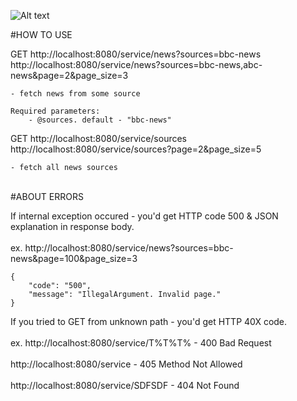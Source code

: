 ![Alt text](https://api.travis-ci.org/SaladkevichM/news-service.svg?branch=master)

#HOW TO USE

GET http://localhost:8080/service/news?sources=bbc-news<br/>   http://localhost:8080/service/news?sources=bbc-news,abc-news&page=2&page_size=3

	- fetch news from some source	
	
	Required parameters:
		- @sources. default - "bbc-news"	

GET http://localhost:8080/service/sources
    http://localhost:8080/service/sources?page=2&page_size=5

	- fetch all news sources

<br/>  	
#ABOUT ERRORS

If internal exception occured - you'd get HTTP code 500 & JSON explanation in response body.<br/>   
	ex. http://localhost:8080/service/news?sources=bbc-news&page=100&page_size=3
		
	{
		"code": "500",
		"message": "IllegalArgument. Invalid page."
	}
	
If you tried to GET from unknown path - you'd get HTTP 40X code.<br/>   
	ex. http://localhost:8080/service/T%T%T% - 400 Bad Request<br/>   
		http://localhost:8080/service        - 405 Method Not Allowed<br/>   
		http://localhost:8080/service/SDFSDF - 404 Not Found<br/>   
